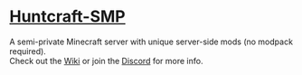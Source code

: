 # [Huntcraft-SMP](https://modrinth.com/modpack/huntcraft)
A semi-private Minecraft server with unique server-side mods (no modpack required).<br>
Check out the [Wiki](https://github.com/LuciusofLegend/Huntcraft-Client/wiki) or join the [Discord](https://discord.gg/MyxagkAe) for more info.
